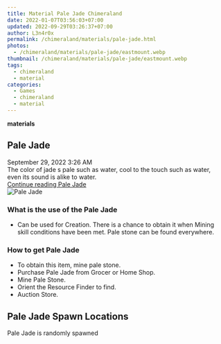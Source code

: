 ```yaml
---
title: Material Pale Jade Chimeraland
date: 2022-01-07T03:56:03+07:00
updated: 2022-09-29T03:26:37+07:00
author: L3n4r0x
permalink: /chimeraland/materials/pale-jade.html
photos:
  - /chimeraland/materials/pale-jade/eastmount.webp
thumbnail: /chimeraland/materials/pale-jade/eastmount.webp
tags:
  - chimeraland
  - material
categories:
  - Games
  - chimeraland
  - material
---
```


<link
  rel="stylesheet"
  href="https://rawcdn.githack.com/dimaslanjaka/Web-Manajemen/870a349/css/bootstrap-5-3-0-alpha3-wrapper.css"
/>
<section id="bootstrap-wrapper">
  <div data-bs-theme="dark">
    <div
      class="row g-0 border rounded overflow-hidden flex-md-row mb-4 shadow-sm position-relative bg-dark text-light"
    >
      <div class="col p-4 d-flex flex-column position-static">
        <strong class="d-inline-block mb-2 text-success">materials</strong>
        <h2 class="mb-0">Pale Jade</h2>
        <div class="mb-1 text-muted">September 29, 2022 3:26 AM</div>
        <div class="mb-2 border p-1">
          The color of jade s pale such as water, cool to the touch such as
          water, even its sound is alike to water.
        </div>
        <a
          href="/chimeraland/materials/pale-jade.html"
          class="stretched-link d-none text-primary"
          >Continue reading Pale Jade</a
        >
      </div>
      <div class="col-auto d-none d-md-block d-lg-block">
        <img
          src="https://www.webmanajemen.com/chimeraland/materials/pale-jade/eastmount.webp"
          alt="Pale Jade"
        />
      </div>
    </div>
    <div class="row">
      <div class="col-lg-6 col-12 mb-2">
        <div class="card">
          <div class="card-body">
            <h3 class="card-title">What is the use of the Pale Jade</h3>
            <div class="card-text">
              <ul>
                <li>
                  Can be used for Creation. There is a chance to obtain it when
                  Mining skill conditions have been met. Pale stone can be found
                  everywhere.
                </li>
              </ul>
            </div>
          </div>
        </div>
      </div>
      <div class="col-lg-6 col-12 mb-2">
        <div class="card">
          <div class="card-body">
            <h3 class="card-title">How to get Pale Jade</h3>
            <div class="card-text">
              <ul>
                <li>To obtain this item, mine pale stone.</li>
                <li>Purchase Pale Jade from Grocer or Home Shop.</li>
                <li>Mine Pale Stone.</li>
                <li>Orient the Resource Finder to find.</li>
                <li>Auction Store.</li>
              </ul>
            </div>
          </div>
        </div>
      </div>
      <div class="col-12 mb-2">
        <h2>Pale Jade Spawn Locations</h2>
        <p>Pale Jade is randomly spawned</p>
      </div>
    </div>
  </div>
</section>